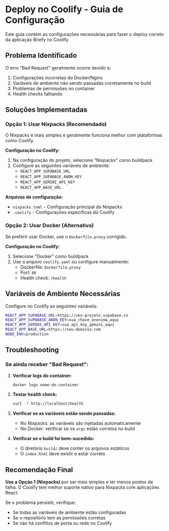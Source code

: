 # Deploy no Coolify - Guia de Configuração

Este guia contém as configurações necessárias para fazer o deploy correto da aplicação Briefy no Coolify.

## Problema Identificado

O erro "Bad Request" geralmente ocorre devido a:
1. Configurações incorretas do Docker/Nginx
2. Variáveis de ambiente não sendo passadas corretamente no build
3. Problemas de permissões no container
4. Health checks falhando

## Soluções Implementadas

### Opção 1: Usar Nixpacks (Recomendado)

O Nixpacks é mais simples e geralmente funciona melhor com plataformas como Coolify.

**Configuração no Coolify:**
1. Na configuração do projeto, selecione "Nixpacks" como buildpack
2. Configure as seguintes variáveis de ambiente:
   - `REACT_APP_SUPABASE_URL`
   - `REACT_APP_SUPABASE_ANON_KEY`  
   - `REACT_APP_GEMINI_API_KEY`
   - `REACT_APP_BASE_URL`

**Arquivos de configuração:**
- `nixpacks.toml` - Configuração principal do Nixpacks
- `.coolify` - Configurações específicas do Coolify

### Opção 2: Usar Docker (Alternativa)

Se preferir usar Docker, use o `Dockerfile.proxy` corrigido.

**Configuração no Coolify:**
1. Selecione "Docker" como buildpack
2. Use o arquivo `coolify.yaml` ou configure manualmente:
   - Dockerfile: `Dockerfile.proxy`
   - Port: `80`
   - Health check: `/health`

## Variáveis de Ambiente Necessárias

Configure no Coolify as seguintes variáveis:

```bash
REACT_APP_SUPABASE_URL=https://seu-projeto.supabase.co
REACT_APP_SUPABASE_ANON_KEY=sua_chave_anonima_aqui
REACT_APP_GEMINI_API_KEY=sua_api_key_gemini_aqui
REACT_APP_BASE_URL=https://seu-dominio.com
NODE_ENV=production
```

## Troubleshooting

### Se ainda receber "Bad Request":

1. **Verificar logs do container:**
   ```bash
   docker logs nome-do-container
   ```

2. **Testar health check:**
   ```bash
   curl -f http://localhost/health
   ```

3. **Verificar se as variáveis estão sendo passadas:**
   - No Nixpacks: as variáveis são injetadas automaticamente
   - No Docker: verificar se os `args` estão corretos no build

4. **Verificar se o build foi bem-sucedido:**
   - O diretório `build/` deve conter os arquivos estáticos
   - O `index.html` deve existir e estar correto

## Recomendação Final

**Use a Opção 1 (Nixpacks)** por ser mais simples e ter menos pontos de falha. O Coolify tem melhor suporte nativo para Nixpacks com aplicações React.

Se o problema persistir, verifique:
- Se todas as variáveis de ambiente estão configuradas
- Se o repositório tem as permissões corretas
- Se não há conflitos de porta ou rede no Coolify